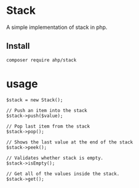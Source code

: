 # Stack

<p>A simple implementation of stack in php.</p>

## Install

`composer require ahp/stack`

# usage

```
$stack = new Stack();

// Push an item into the stack
$stack->push($value);

// Pop last item from the stack
$stack->pop();

// Shows the last value at the end of the stack
$stack->peek();

// Validates whether stack is empty.
$stack->isEmpty();

// Get all of the values inside the stack.
$stack->get();
```
